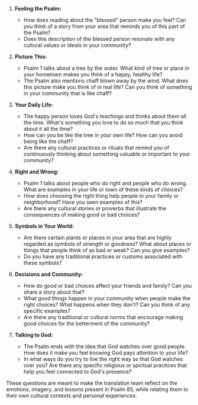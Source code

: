 1. **Feeling the Psalm:**
   - How does reading about the "blessed" person make you feel? Can you think of a story from your area that reminds you of this part of the Psalm?
   - Does this description of the blessed person resonate with any cultural values or ideals in your community?

2. **Picture This:**
   - Psalm 1 talks about a tree by the water. What kind of tree or place in your hometown makes you think of a happy, healthy life?
   - The Psalm also mentions chaff blown away by the wind. What does this picture make you think of in real life? Can you think of something in your community that is like chaff?

3. **Your Daily Life:**
   - The happy person loves God's teachings and thinks about them all the time. What's something you love to do so much that you think about it all the time?
   - How can you be like the tree in your own life? How can you avoid being like the chaff?
   - Are there any cultural practices or rituals that remind you of continuously thinking about something valuable or important to your community?

4. **Right and Wrong:**
   - Psalm 1 talks about people who do right and people who do wrong. What are examples in your life or town of these kinds of choices?
   - How does choosing the right thing help people in your family or neighborhood? Have you seen examples of this?
   - Are there any cultural stories or proverbs that illustrate the consequences of making good or bad choices?

5. **Symbols in Your World:**
   - Are there certain plants or places in your area that are highly regarded as symbols of strength or goodness? What about places or things that people think of as bad or weak? Can you give examples?
   - Do you have any traditional practices or customs associated with these symbols?

6. **Decisions and Community:**
   - How do good or bad choices affect your friends and family? Can you share a story about that?
   - What good things happen in your community when people make the right choices? What happens when they don't? Can you think of any specific examples?
   - Are there any traditional or cultural norms that encourage making good choices for the betterment of the community?

7. **Talking to God:**
   - The Psalm ends with the idea that God watches over good people. How does it make you feel knowing God pays attention to your life?
   - In what ways do you try to live the right way so that God watches over you? Are there any specific religious or spiritual practices that help you feel connected to God's presence?

These questions are meant to make the translation team reflect on the emotions, imagery, and lessons present in Psalm 85, while relating them to their own cultural contexts and personal experiences.